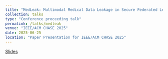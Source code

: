 ```yaml
---
title: "MedLeak: Multimodal Medical Data Leakage in Secure Federated Learning with Crafted Models"
collection: talks
type: "Conference proceeding talk"
permalink: /talks/medleak
venue: "IEEE/ACM CHASE 2025"
date: 2025-06-25
location: "Paper Presentation for IEEE/ACM CHASE 2025"
---
```


[Slides](https://shishishi123.github.io/files/slides/medleak-chase-2025.pdf)

